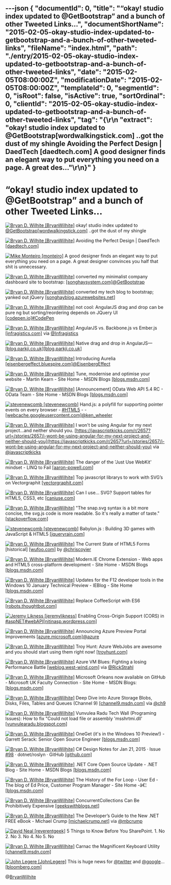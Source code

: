 ---json
{
  "documentId": 0,
  "title": "“okay! studio index updated to @GetBootstrap” and a bunch of other Tweeted Links…",
  "documentShortName": "2015-02-05-okay-studio-index-updated-to-getbootstrap-and-a-bunch-of-other-tweeted-links",
  "fileName": "index.html",
  "path": "./entry/2015-02-05-okay-studio-index-updated-to-getbootstrap-and-a-bunch-of-other-tweeted-links",
  "date": "2015-02-05T08:00:00Z",
  "modificationDate": "2015-02-05T08:00:00Z",
  "templateId": 0,
  "segmentId": 0,
  "isRoot": false,
  "isActive": true,
  "sortOrdinal": 0,
  "clientId": "2015-02-05-okay-studio-index-updated-to-getbootstrap-and-a-bunch-of-other-tweeted-links",
  "tag": "{\r\n  \"extract\": \"okay! studio index updated to @GetBootstrap[wordwalkingstick.com]  ..got the dust of my shingle            Avoiding the Perfect Design | DaedTech [daedtech.com]        A good designer finds an elegant way to put everything you need on a page. A great des...\"\r\n}"
}
---

# “okay! studio index updated to @GetBootstrap” and a bunch of other Tweeted Links…

[<img alt="Bryan D. Wilhite [BryanWilhite]" src="https://songhay.blob.core.windows.net/shared-social-twitter/BryanWilhite.jpeg">](http://songhayblog.azurewebsites.net/ "Bryan D. Wilhite [BryanWilhite]") okay! studio index updated to [@GetBootstrap](http://twitter.com/GetBootstrap)[[wordwalkingstick.com]](http://wordwalkingstick.com/) ..got the dust of my shingle

[<img alt="Bryan D. Wilhite [BryanWilhite]" src="https://songhay.blob.core.windows.net/shared-social-twitter/BryanWilhite.jpeg">](http://songhayblog.azurewebsites.net/ "Bryan D. Wilhite [BryanWilhite]") Avoiding the Perfect Design | DaedTech [[daedtech.com]](http://www.daedtech.com/avoiding-the-perfect-design)

[<img alt="Mike Monteiro [monteiro]" src="https://songhay.blob.core.windows.net/shared-social-twitter/monteiro.jpeg">](http://mikemonteiro.com/ "Mike Monteiro [monteiro]") A good designer finds an elegant way to put everything you need on a page. A great designer convinces you half that shit is unnecessary.

[<img alt="Bryan D. Wilhite [BryanWilhite]" src="https://songhay.blob.core.windows.net/shared-social-twitter/BryanWilhite.jpeg">](http://songhayblog.azurewebsites.net/ "Bryan D. Wilhite [BryanWilhite]") converted my minimalist company dashboard site to bootstrap: [[songhaysystem.com]](http://songhaysystem.com/)[@GetBootstrap](http://twitter.com/GetBootstrap)

[<img alt="Bryan D. Wilhite [BryanWilhite]" src="https://songhay.blob.core.windows.net/shared-social-twitter/BryanWilhite.jpeg">](http://songhayblog.azurewebsites.net/ "Bryan D. Wilhite [BryanWilhite]") converted my tech blog to bootstrap; yanked out jQuery [[songhayblog.azurewebsites.net]](http://songhayblog.azurewebsites.net/)

[<img alt="Bryan D. Wilhite [BryanWilhite]" src="https://songhay.blob.core.windows.net/shared-social-twitter/BryanWilhite.jpeg">](http://songhayblog.azurewebsites.net/ "Bryan D. Wilhite [BryanWilhite]") not cool: AngularJS drag and drop can be pure ng but sorting/reordering depends on JQuery UI [[codepen.io]](http://codepen.io/rasx/pen/myBGQB)[#CodePen](http://search.twitter.com/search?q=%23CodePen)

[<img alt="Bryan D. Wilhite [BryanWilhite]" src="https://songhay.blob.core.windows.net/shared-social-twitter/BryanWilhite.jpeg">](http://songhayblog.azurewebsites.net/ "Bryan D. Wilhite [BryanWilhite]") AngularJS vs. Backbone.js vs Ember.js [[infragistics.com]](http://www.infragistics.com/community/blogs/marketing/archive/2015/01/27/angularjs-vs-backbone-js-vs-ember-js.aspx#.VNBK3AUixTE.twitter) via [@Infragistics](http://twitter.com/Infragistics)

[<img alt="Bryan D. Wilhite [BryanWilhite]" src="https://songhay.blob.core.windows.net/shared-social-twitter/BryanWilhite.jpeg">](http://songhayblog.azurewebsites.net/ "Bryan D. Wilhite [BryanWilhite]") Native drag and drop in AngularJS—[[blog.parkji.co.uk]](http://blog.ParkJi.co.uk)[[blog.parkji.co.uk]](http://blog.parkji.co.uk/2013/08/11/native-drag-and-drop-in-angularjs.html)

[<img alt="Bryan D. Wilhite [BryanWilhite]" src="https://songhay.blob.core.windows.net/shared-social-twitter/BryanWilhite.jpeg">](http://songhayblog.azurewebsites.net/ "Bryan D. Wilhite [BryanWilhite]") Introducing Aurelia [[eisenbergeffect.bluespire.com]](http://eisenbergeffect.bluespire.com/introducing-aurelia/)[@EisenbergEffect](http://twitter.com/EisenbergEffect)

[<img alt="Bryan D. Wilhite [BryanWilhite]" src="https://songhay.blob.core.windows.net/shared-social-twitter/BryanWilhite.jpeg">](http://songhayblog.azurewebsites.net/ "Bryan D. Wilhite [BryanWilhite]") Tune, modernise and optimise your website - Martin Kearn - Site Home - MSDN Blogs [[blogs.msdn.com]](http://blogs.msdn.com/b/martinkearn/archive/2015/01/29/tune-modernise-and-optimise-your-website.aspx)

[<img alt="Bryan D. Wilhite [BryanWilhite]" src="https://songhay.blob.core.windows.net/shared-social-twitter/BryanWilhite.jpeg">](http://songhayblog.azurewebsites.net/ "Bryan D. Wilhite [BryanWilhite]") [Announcement] OData Web API 5.4 RC - OData Team - Site Home - MSDN Blogs [[blogs.msdn.com]](http://blogs.msdn.com/b/odatateam/archive/2015/01/30/announcement-odata-web-api-5-4-rc.aspx)

[<img alt="stevenewcomb [stevenewcomb]" src="https://songhay.blob.core.windows.net/shared-social-twitter/stevenewcomb.jpeg">](http://www.medium.com/@stevenewcomb "stevenewcomb [stevenewcomb]") Hand.js: a polyfill for supporting pointer events on every browser - [#HTML5](http://search.twitter.com/search?q=%23HTML5) - - [[webcache.googleusercontent.com]](http://webcache.googleusercontent.com/search?cd=1&ct=clnk&gl=us&hl=en&q=cache%3AA-NX7mkXjWQJ%3Ablogs.msdn.com%2Fb%2Feternalcoding%2Farchive%2F2013%2F01%2F16%2Fhand-js-a-polyfill-for-supporting-pointer-events-on-every-browser.aspx%20)[@ken_wheeler](http://twitter.com/ken_wheeler)

[<img alt="Bryan D. Wilhite [BryanWilhite]" src="https://songhay.blob.core.windows.net/shared-social-twitter/BryanWilhite.jpeg">](http://songhayblog.azurewebsites.net/ "Bryan D. Wilhite [BryanWilhite]") I won't be using Angular for my next project...and neither should you. [https://javascriptkicks.com/r/2657?url=/stories/2657/i-wont-be-using-angular-for-my-next-project-and-neither-should-you](https://javascriptkicks.com/r/2657?url=/stories/2657/i-wont-be-using-angular-for-my-next-project-and-neither-should-you) via [@javascriptkicks](http://twitter.com/javascriptkicks)

[<img alt="Bryan D. Wilhite [BryanWilhite]" src="https://songhay.blob.core.windows.net/shared-social-twitter/BryanWilhite.jpeg">](http://songhayblog.azurewebsites.net/ "Bryan D. Wilhite [BryanWilhite]") The danger of the 'Just Use WebKit' mindset - LINQ to Fail [[aaron-powell.com]](http://www.aaron-powell.com/posts/2015-01-26-the-danger-of-the-just-use-webkit-mindset.html)

[<img alt="Bryan D. Wilhite [BryanWilhite]" src="https://songhay.blob.core.windows.net/shared-social-twitter/BryanWilhite.jpeg">](http://songhayblog.azurewebsites.net/ "Bryan D. Wilhite [BryanWilhite]") Top javascript librarys to work with SVG’s on Vectorgraphit [[vectorgraphit.com]](http://www.vectorgraphit.com/top-javascript-librarys-to-work-with-svgs/)

[<img alt="Bryan D. Wilhite [BryanWilhite]" src="https://songhay.blob.core.windows.net/shared-social-twitter/BryanWilhite.jpeg">](http://songhayblog.azurewebsites.net/ "Bryan D. Wilhite [BryanWilhite]") Can I use... SVG? Support tables for HTML5, CSS3, etc [[caniuse.com]](http://caniuse.com/#feat=svg)

[<img alt="Bryan D. Wilhite [BryanWilhite]" src="https://songhay.blob.core.windows.net/shared-social-twitter/BryanWilhite.jpeg">](http://songhayblog.azurewebsites.net/ "Bryan D. Wilhite [BryanWilhite]") "The snap.svg syntax is a bit more concise, the svg.js code is more readable. So it's really a matter of taste." [[stackoverflow.com]](http://stackoverflow.com/questions/21796872/snap-svg-vs-svg-js)

[<img alt="stevenewcomb [stevenewcomb]" src="https://songhay.blob.core.windows.net/shared-social-twitter/stevenewcomb.jpeg">](http://www.medium.com/@stevenewcomb "stevenewcomb [stevenewcomb]") Babylon.js : Building 3D games with JavaScript & HTML5 [[jqueryrain.com]](http://www.jqueryrain.com/2015/01/babylon-js-building-3d-games-javascript-html5/?utm_source=feedburner&utm_medium=feed&utm_campaign=Feed%3A+Jqueryrain+%28jQueryRain%29)

[<img alt="Bryan D. Wilhite [BryanWilhite]" src="https://songhay.blob.core.windows.net/shared-social-twitter/BryanWilhite.jpeg">](http://songhayblog.azurewebsites.net/ "Bryan D. Wilhite [BryanWilhite]") The Current State of HTML5 Forms [historical] [[wufoo.com]](http://www.wufoo.com/html5/) by [@chriscoyier](http://twitter.com/chriscoyier)

[<img alt="Bryan D. Wilhite [BryanWilhite]" src="https://songhay.blob.core.windows.net/shared-social-twitter/BryanWilhite.jpeg">](http://songhayblog.azurewebsites.net/ "Bryan D. Wilhite [BryanWilhite]") Modern.IE Chrome Extension - Web apps and HTML5 cross-platform development - Site Home - MSDN Blogs [[blogs.msdn.com]](http://blogs.msdn.com/b/web_apps_and_html5_cross-platform_development/archive/2015/01/28/modern-ie-chrome-extension.aspx)

[<img alt="Bryan D. Wilhite [BryanWilhite]" src="https://songhay.blob.core.windows.net/shared-social-twitter/BryanWilhite.jpeg">](http://songhayblog.azurewebsites.net/ "Bryan D. Wilhite [BryanWilhite]") Updates for the F12 developer tools in the Windows 10 January Technical Preview - IEBlog - Site Home [[blogs.msdn.com]](http://blogs.msdn.com/b/ie/archive/2015/01/27/updates-for-the-f12-developer-tools-in-the-windows-10-january-technical-preview.aspx)

[<img alt="Bryan D. Wilhite [BryanWilhite]" src="https://songhay.blob.core.windows.net/shared-social-twitter/BryanWilhite.jpeg">](http://songhayblog.azurewebsites.net/ "Bryan D. Wilhite [BryanWilhite]") Replace CoffeeScript with ES6 [[robots.thoughtbot.com]](https://robots.thoughtbot.com/replace-coffeescript-with-es6)

[<img alt="Jeremy Likness [jeremylikness]" src="https://songhay.blob.core.windows.net/shared-social-twitter/jeremylikness.jpeg">](http://csharperimage.jeremylikness.com/ "Jeremy Likness [jeremylikness]") Enabling Cross-Origin Support (CORS) in [#aspNET](http://search.twitter.com/search?q=%23aspNET)[#webAPI](http://search.twitter.com/search?q=%23webAPI)[[nitinasp.wordpress.com]](https://nitinasp.wordpress.com/2015/02/05/enabling-cors-in-webapi/)

[<img alt="Bryan D. Wilhite [BryanWilhite]" src="https://songhay.blob.core.windows.net/shared-social-twitter/BryanWilhite.jpeg">](http://songhayblog.azurewebsites.net/ "Bryan D. Wilhite [BryanWilhite]") Announcing Azure Preview Portal Improvements [[azure.microsoft.com]](http://azure.microsoft.com/blog/2015/01/29/announcing-azure-preview-portal-improvements/)[@azure](http://twitter.com/azure)

[<img alt="Bryan D. Wilhite [BryanWilhite]" src="https://songhay.blob.core.windows.net/shared-social-twitter/BryanWilhite.jpeg">](http://songhayblog.azurewebsites.net/ "Bryan D. Wilhite [BryanWilhite]") Troy Hunt: Azure WebJobs are awesome and you should start using them right now! [[troyhunt.com]](http://www.troyhunt.com/2015/01/azure-webjobs-are-awesome-and-you.html)

[<img alt="Bryan D. Wilhite [BryanWilhite]" src="https://songhay.blob.core.windows.net/shared-social-twitter/BryanWilhite.jpeg">](http://songhayblog.azurewebsites.net/ "Bryan D. Wilhite [BryanWilhite]") Azure VM Blues: Fighting a losing Performance Battle [[weblog.west-wind.com]](http://weblog.west-wind.com/posts/2015/Feb/01/Azure-VM-Blues-Fighting-a-losing-Performance-Battle) via [@RickStrahl](http://twitter.com/RickStrahl)

[<img alt="Bryan D. Wilhite [BryanWilhite]" src="https://songhay.blob.core.windows.net/shared-social-twitter/BryanWilhite.jpeg">](http://songhayblog.azurewebsites.net/ "Bryan D. Wilhite [BryanWilhite]") Microsoft Orleans now available on GitHub - Microsoft UK Faculty Connection - Site Home - MSDN Blogs: [[blogs.msdn.com]](http://blogs.msdn.com/b/uk_faculty_connection/archive/2015/01/28/microsoft-orleans-now-available-on-github.aspx#.VNBKhKK2pP8.twitter)

[<img alt="Bryan D. Wilhite [BryanWilhite]" src="https://songhay.blob.core.windows.net/shared-social-twitter/BryanWilhite.jpeg">](http://songhayblog.azurewebsites.net/ "Bryan D. Wilhite [BryanWilhite]") Deep Dive into Azure Storage Blobs, Disks, Files, Tables and Queues (Channel 9) [[channel9.msdn.com]](http://channel9.msdn.com/Events/Microsoft-Azure/Level-Up-Azure-IaaS-for-IT-Pros/Deep-Dive-into-Azure-Storage-Blobs-DisksFiles-Tables-and-Queues) via [@ch9](http://twitter.com/ch9)

[<img alt="Bryan D. Wilhite [BryanWilhite]" src="https://songhay.blob.core.windows.net/shared-social-twitter/BryanWilhite.jpeg">](http://songhayblog.azurewebsites.net/ "Bryan D. Wilhite [BryanWilhite]") Vunvulea Radu Tech Wall (Programing Issues): How to fix "Could not load file or assembly 'msshrtmi.dll' [[vunvulearadu.blogspot.com]](http://vunvulearadu.blogspot.com/2012/11/how-to-fix-could-not-load-file-or.html)

[<img alt="Bryan D. Wilhite [BryanWilhite]" src="https://songhay.blob.core.windows.net/shared-social-twitter/BryanWilhite.jpeg">](http://songhayblog.azurewebsites.net/ "Bryan D. Wilhite [BryanWilhite]") OneGet (it's in the Windows 10 Preview!) - Garrett Serack: Senior Open Source Engineer [[blogs.msdn.com]](http://blogs.msdn.com/b/garretts/archive/2015/01/27/oneget-and-the-windows-10-preview.aspx)

[<img alt="Bryan D. Wilhite [BryanWilhite]" src="https://songhay.blob.core.windows.net/shared-social-twitter/BryanWilhite.jpeg">](http://songhayblog.azurewebsites.net/ "Bryan D. Wilhite [BryanWilhite]") C# Design Notes for Jan 21, 2015 · Issue [#98](http://search.twitter.com/search?q=%2398) · dotnet/roslyn · GitHub [[github.com]](https://github.com/dotnet/roslyn/issues/98)

[<img alt="Bryan D. Wilhite [BryanWilhite]" src="https://songhay.blob.core.windows.net/shared-social-twitter/BryanWilhite.jpeg">](http://songhayblog.azurewebsites.net/ "Bryan D. Wilhite [BryanWilhite]") .NET Core Open Source Update - .NET Blog - Site Home - MSDN Blogs [[blogs.msdn.com]](http://blogs.msdn.com/b/dotnet/archive/2015/01/28/net-core-open-source-update.aspx)

[<img alt="Bryan D. Wilhite [BryanWilhite]" src="https://songhay.blob.core.windows.net/shared-social-twitter/BryanWilhite.jpeg">](http://songhayblog.azurewebsites.net/ "Bryan D. Wilhite [BryanWilhite]") The History of the For Loop - User Ed - The blog of Ed Price, Customer Program Manager - Site Home -â€¦ [[blogs.msdn.com]](http://blogs.msdn.com/b/user_ed/archive/2015/01/28/the-history-of-the-for-loop.aspx)

[<img alt="Bryan D. Wilhite [BryanWilhite]" src="https://songhay.blob.core.windows.net/shared-social-twitter/BryanWilhite.jpeg">](http://songhayblog.azurewebsites.net/ "Bryan D. Wilhite [BryanWilhite]") ConcurrentCollections Can Be Prohibitively Expensive [[geekswithblogs.net]](http://geekswithblogs.net/akraus1/archive/2015/01/26/161276.aspx)

[<img alt="Bryan D. Wilhite [BryanWilhite]" src="https://songhay.blob.core.windows.net/shared-social-twitter/BryanWilhite.jpeg">](http://songhayblog.azurewebsites.net/ "Bryan D. Wilhite [BryanWilhite]") The Developer’s Guide to the New .NET FREE eBook - Michael Crump [[michaelcrump.net]](http://michaelcrump.net/the-developer-s-guide-to-the-new-net-free-ebook/) via [@mbcrump](http://twitter.com/mbcrump)

[<img alt="David Neal [reverentgeek]" src="https://songhay.blob.core.windows.net/shared-social-twitter/reverentgeek.jpeg">](http://reverentgeek.com/ "David Neal [reverentgeek]") 5 Things to Know Before You SharePoint. 1. No 2. No 3. No 4. No 5. No

[<img alt="Bryan D. Wilhite [BryanWilhite]" src="https://songhay.blob.core.windows.net/shared-social-twitter/BryanWilhite.jpeg">](http://songhayblog.azurewebsites.net/ "Bryan D. Wilhite [BryanWilhite]") Carnac the Magnificent Keyboard Utility [[channel9.msdn.com]](http://channel9.msdn.com/coding4fun/blog/Carnac-the-Magnificent-Keyboard-Utility)

[<img alt="John Legere [JohnLegere]" src="https://songhay.blob.core.windows.net/shared-social-twitter/JohnLegere.jpeg">](http://instagram.com/johnlegere "John Legere [JohnLegere]") This is huge news for [@twitter](http://twitter.com/twitter) and [@google](http://twitter.com/google)... [[bloomberg.com]](http://www.bloomberg.com/news/articles/2015-02-05/twitter-said-to-reach-deal-for-tweets-in-google-search-results)

@[BryanWilhite](https://twitter.com/BryanWilhite)
